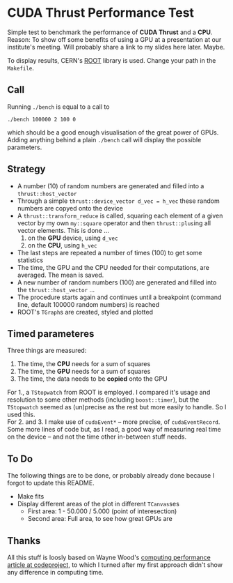 # CUDA Thrust Performance Test
Simple test to benchmark the performance of **CUDA Thrust** and a **CPU**.  
Reason: To show off some benefits of using a GPU at a presentation at our institute's meeting. Will probably share a link to my slides here later. Maybe.

To display results, CERN's [ROOT](http://root.cern.ch) library is used. Change your path in the `Makefile`.
## Call
Running `./bench` is equal to a call to

    ./bench 100000 2 100 0
which should be a good enough visualisation of the great power of GPUs.
Adding anything behind a plain `./bench` call will display the possible parameters.

## Strategy
* A number (10) of random numbers are generated and filled into a `thrust::host_vector`
* Through a simple `thrust::device_vector d_vec = h_vec` these random numbers are copyed onto the device
* A `thrust::transform_reduce` is called, squaring each element of a given vector by my own `my::square` operator and then `thrust::plus`ing all vector elements. This is done …
    1. on the **GPU** device, using `d_vec`
    2. on the **CPU**, using `h_vec`
* The last steps are repeated a number of times (100) to get some statistics
* The time, the GPU and the CPU needed for their computations, are averaged. The mean is saved.
* A new number of random numbers (100) are generated and filled into the `thrust::host_vector` …
* The procedure starts again and continues until a breakpoint (command line, default 100000 random numbers) is reached
* ROOT's `TGraph`s are created, styled and plotted

## Timed parameteres
Three things are measured:

1. The time, the **CPU** needs for a sum of squares
2. The time, the **GPU** needs for a sum of squares
3. The time, the data needs to be **copied** onto the GPU

For 1., a `TStopwatch` from ROOT is employed. I compared it's usage and resolution to some other methods (including `boost::timer`), but the `TStopwatch` seemed as (un)precise as the rest but more easily to handle. So I used this.  
For 2. and 3. I make use of `cudaEvent*` – more precise, of `cudaEventRecord`. Some more lines of code but, as I read, a good way of measuring real time on the device – and not the time other in-between stuff needs.

## To Do
The following things are to be done, or probably already done because I forgot to update this README.

* Make fits
* Display different areas of the plot in different `TCanvas`ses
    * First area: 1 - 50.000 / 5.000 (point of interesection)
    * Second area: Full area, to see how great GPUs are
    
    
## Thanks
All this stuff is loosly based on Wayne Wood's [computing performance article at codeproject](http://www.codeproject.com/Articles/83757/A-Brief-Test-on-the-Code-Efficiency-of-CUDA-and-Th), to which I turned after my first approach didn't show any difference in computing time.